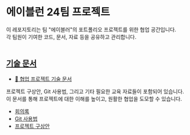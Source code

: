 # 에이블런 24팀 프로젝트

이 레포지토리는 팀 "에이블러"의 포트폴리오 프로젝트를 위한 협업 공간입니다. </br>
각 팀원이 기여한 코드, 문서, 자료 등을 공유하고 관리합니다.</br>
</br>


## [기술 문서](doc/README.md)

- [📑 협업 프로젝트 기술 문서](doc/README.md)

프로젝트 구상안, Git 사용법, 그리고 기타 필요한 교육 자료들이 포함되어 있습니다.</br>
이 문서를 통해 프로젝트에 대한 이해를 높이고, 원활한 협업을 도모할 수 있습니다.</br>

- [회의록](회의록.md)
- [Git 사용법](git_tutorial.md)
- [프로젝트 구상안](project_plan.md)